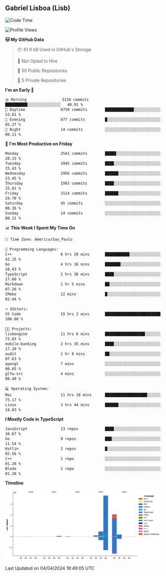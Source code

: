 ## Gabriel Lisboa (Lisb)

<!--START_SECTION:waka-->
![Code Time](http://img.shields.io/badge/Code%20Time-498%20hrs%2042%20mins-blue)

![Profile Views](http://img.shields.io/badge/Profile%20Views-0-blue)

**🐱 My GitHub Data** 

> 📦 61.9 kB Used in GitHub's Storage 
 > 
> 🚫 Not Opted to Hire
 > 
> 📜 50 Public Repositories 
 > 
> 🔑 5 Private Repositories 
 > 
**I'm an Early 🐤** 

```text
🌞 Morning                5158 commits        ██████████░░░░░░░░░░░░░░░   40.91 % 
🌆 Daytime                6759 commits        █████████████░░░░░░░░░░░░   53.61 % 
🌃 Evening                677 commits         █░░░░░░░░░░░░░░░░░░░░░░░░   05.37 % 
🌙 Night                  14 commits          ░░░░░░░░░░░░░░░░░░░░░░░░░   00.11 % 
```
📅 **I'm Most Productive on Friday** 

```text
Monday                   2541 commits        █████░░░░░░░░░░░░░░░░░░░░   20.15 % 
Tuesday                  1945 commits        ████░░░░░░░░░░░░░░░░░░░░░   15.43 % 
Wednesday                2956 commits        ██████░░░░░░░░░░░░░░░░░░░   23.45 % 
Thursday                 1993 commits        ████░░░░░░░░░░░░░░░░░░░░░   15.81 % 
Friday                   3114 commits        ██████░░░░░░░░░░░░░░░░░░░   24.70 % 
Saturday                 45 commits          ░░░░░░░░░░░░░░░░░░░░░░░░░   00.36 % 
Sunday                   14 commits          ░░░░░░░░░░░░░░░░░░░░░░░░░   00.11 % 
```


📊 **This Week I Spent My Time On** 

```text
🕑︎ Time Zone: America/Sao_Paulo

💬 Programming Languages: 
C++                      6 hrs 20 mins       ███████████░░░░░░░░░░░░░░   42.15 % 
Go                       4 hrs 16 mins       ███████░░░░░░░░░░░░░░░░░░   28.43 % 
TypeScript               2 hrs 38 mins       ████░░░░░░░░░░░░░░░░░░░░░   17.60 % 
Markdown                 1 hr 5 mins         ██░░░░░░░░░░░░░░░░░░░░░░░   07.26 % 
CMake                    22 mins             █░░░░░░░░░░░░░░░░░░░░░░░░   02.44 % 

🔥 Editors: 
VS Code                  15 hrs 2 mins       █████████████████████████   100.00 % 

🐱‍💻 Projects: 
lisbengine               11 hrs 6 mins       ██████████████████░░░░░░░   73.83 % 
mobile-banking           2 hrs 35 mins       ████░░░░░░░░░░░░░░░░░░░░░   17.20 % 
audit                    1 hr 8 mins         ██░░░░░░░░░░░░░░░░░░░░░░░   07.63 % 
opengl                   7 mins              ░░░░░░░░░░░░░░░░░░░░░░░░░   00.85 % 
glfw-src                 4 mins              ░░░░░░░░░░░░░░░░░░░░░░░░░   00.49 % 

💻 Operating System: 
Mac                      11 hrs 18 mins      ███████████████████░░░░░░   75.17 % 
Linux                    3 hrs 44 mins       ██████░░░░░░░░░░░░░░░░░░░   24.83 % 
```

**I Mostly Code in TypeScript** 

```text
JavaScript               13 repos            ████░░░░░░░░░░░░░░░░░░░░░   16.67 % 
Go                       9 repos             ███░░░░░░░░░░░░░░░░░░░░░░   11.54 % 
Kotlin                   2 repos             █░░░░░░░░░░░░░░░░░░░░░░░░   02.56 % 
C++                      1 repo              ░░░░░░░░░░░░░░░░░░░░░░░░░   01.28 % 
Blade                    1 repo              ░░░░░░░░░░░░░░░░░░░░░░░░░   01.28 % 
```



**Timeline**

![Lines of Code chart](https://raw.githubusercontent.com/tenlisboa/tenlisboa/main/assets/bar_graph.png)


 Last Updated on 04/04/2024 18:49:05 UTC
<!--END_SECTION:waka-->
